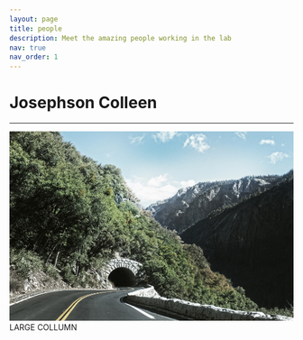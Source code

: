 ```yaml
---
layout: page
title: people
description: Meet the amazing people working in the lab
nav: true
nav_order: 1
---
```


# Josephson Colleen

<hr>

<div class="container">
  <div class="row">
    <div class="col-5">
      <img src="/assets/img/1.jpg" class="img-fluid">
    </div>
    <div class="col-7">
      LARGE COLLUMN
    </div>
  </div>
</div>

